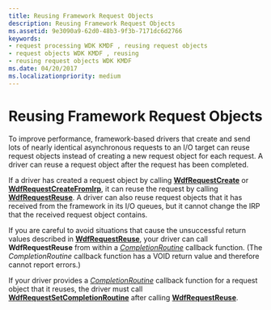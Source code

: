 ```yaml
---
title: Reusing Framework Request Objects
description: Reusing Framework Request Objects
ms.assetid: 9e3090a9-62d0-48b3-9f3b-7171dc6d2766
keywords:
- request processing WDK KMDF , reusing request objects
- request objects WDK KMDF , reusing
- reusing request objects WDK KMDF
ms.date: 04/20/2017
ms.localizationpriority: medium
---
```


# Reusing Framework Request Objects





To improve performance, framework-based drivers that create and send lots of nearly identical asynchronous requests to an I/O target can reuse request objects instead of creating a new request object for each request. A driver can reuse a request object after the request has been completed.

If a driver has created a request object by calling [**WdfRequestCreate**](https://docs.microsoft.com/windows-hardware/drivers/ddi/wdfrequest/nf-wdfrequest-wdfrequestcreate) or [**WdfRequestCreateFromIrp**](https://docs.microsoft.com/windows-hardware/drivers/ddi/wdfrequest/nf-wdfrequest-wdfrequestcreatefromirp), it can reuse the request by calling [**WdfRequestReuse**](https://docs.microsoft.com/windows-hardware/drivers/ddi/wdfrequest/nf-wdfrequest-wdfrequestreuse). A driver can also reuse request objects that it has received from the framework in its I/O queues, but it cannot change the IRP that the received request object contains.

If you are careful to avoid situations that cause the unsuccessful return values described in [**WdfRequestReuse**](https://docs.microsoft.com/windows-hardware/drivers/ddi/wdfrequest/nf-wdfrequest-wdfrequestreuse), your driver can call **WdfRequestReuse** from within a [*CompletionRoutine*](https://docs.microsoft.com/windows-hardware/drivers/ddi/wdfrequest/nc-wdfrequest-evt_wdf_request_completion_routine) callback function. (The *CompletionRoutine* callback function has a VOID return value and therefore cannot report errors.)

If your driver provides a [*CompletionRoutine*](https://docs.microsoft.com/windows-hardware/drivers/ddi/wdfrequest/nc-wdfrequest-evt_wdf_request_completion_routine) callback function for a request object that it reuses, the driver must call [**WdfRequestSetCompletionRoutine**](https://docs.microsoft.com/windows-hardware/drivers/ddi/wdfrequest/nf-wdfrequest-wdfrequestsetcompletionroutine) after calling [**WdfRequestReuse**](https://docs.microsoft.com/windows-hardware/drivers/ddi/wdfrequest/nf-wdfrequest-wdfrequestreuse).

 

 





